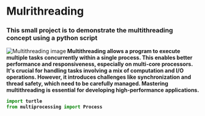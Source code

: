 # Mulrithreading
### This small project is to demonstrate the multithreading concept using a python script
![Multithreading image](https://www.ionos.com/digitalguide/fileadmin/_processed_/6/5/csm_nvme-t_f085d58d46.webp)<b><b><b>
Multithreading allows a program to execute multiple tasks concurrently within a single process. This enables better performance and responsiveness, especially on multi-core processors. It's crucial for handling tasks involving a mix of computation and I/O operations. However, it introduces challenges like synchronization and thread safety, which need to be carefully managed. Mastering multithreading is essential for developing high-performance applications.

```python
import turtle
from multiprocessing import Process
```
